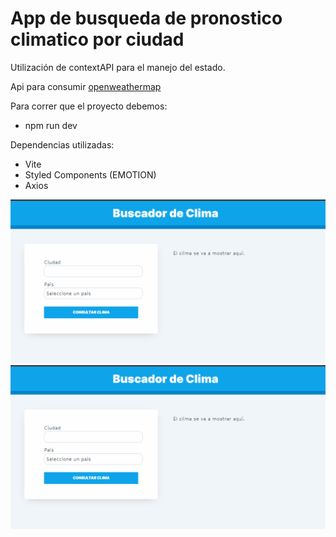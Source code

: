 # App de busqueda de pronostico climatico por ciudad

Utilización de contextAPI para el manejo del estado.

Api para consumir [openweathermap](https://openweathermap.org/api)

Para correr que el proyecto debemos:

- npm run dev

Dependencias utilizadas:

- Vite
- Styled Components (EMOTION)
- Axios

<img src="./public/consulta%20clima.gif" />
<img src="./public/no%20encuentra%20ciudad.gif" />
